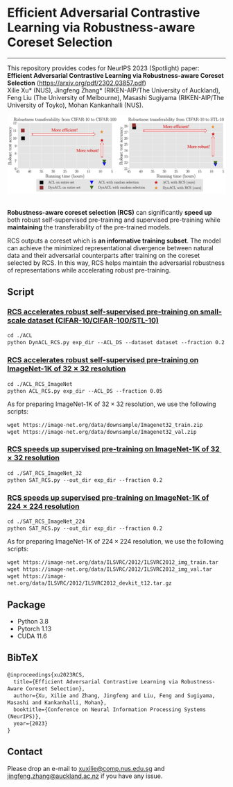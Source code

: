 # Efficient Adversarial Contrastive Learning via Robustness-aware Coreset Selection 
---
This repository provides codes for NeurIPS 2023 (Spotlight) paper: **Efficient Adversarial Contrastive Learning via Robustness-aware Coreset Selection** (https://arxiv.org/pdf/2302.03857.pdf) 
<br>Xilie Xu* (NUS), Jingfeng Zhang* (RIKEN-AIP/The University of Auckland), Feng Liu (The University of Melbourne), Masashi Sugiyama (RIKEN-AIP/The University of Toyko), Mohan Kankanhalli (NUS).

<!-- In this repo, we provide the code and the script for reproducing the experiments in the main paper, including ACL/DynACL on CIFAR-10/CIFAR-100/STL10, ACL on ImageNet-1K, and standard adversarial training (SAT) on ImageNet-1K.  -->

<div align="center">
    <img src="pic/intro.jpg" />
</div>

<br>

**Robustness-aware coreset selection (RCS)** can significantly **speed up** both robust self-supervised pre-training and supervised pre-training while **maintaining** the transferability of the pre-trained models. 

RCS outputs a coreset which is **an informative training subset**. The model can achieve the minimized representational divergence between natural data and their adversarial counterparts after training on the coreset selected by RCS. In this way, RCS helps maintain the adversarial robustness of representations while accelerating robust pre-training. 


## Script

### [RCS accelerates robust self-supervised pre-training on small-scale dataset (CIFAR-10/CIFAR-100/STL-10)](./ACL_RCS/run.sh)
```
cd ./ACL
python DynACL_RCS.py exp_dir --ACL_DS --dataset dataset --fraction 0.2
```
### [RCS accelerates robust self-supervised pre-training on ImageNet-1K of $32 \times 32$ resolution](./ACL_ImageNet/ACL_RCS_ImageNet.sh)
```
cd ./ACL_RCS_ImageNet
python ACL_RCS.py exp_dir --ACL_DS --fraction 0.05
```
As for preparing ImageNet-1K of $32 \times 32$ resolution, we use the following scripts:

```
wget https://image-net.org/data/downsample/Imagenet32_train.zip
wget https://image-net.org/data/downsample/Imagenet32_val.zip
```

### [RCS speeds up supervised pre-training on ImageNet-1K of $32 \times 32$ resolution](./SAT_ImegeNet_32/SAT_RCS_ImageNet_32.sh)
```
cd ./SAT_RCS_ImageNet_32
python SAT_RCS.py --out_dir exp_dir --fraction 0.2
```

### [RCS speeds up supervised pre-training on ImageNet-1K of $224 \times 224$ resolution](./SAT_ImageNet_224/SAT_RCS_ImageNet_224.sh)
```
cd ./SAT_RCS_ImageNet_224
python SAT_RCS.py --out_dir exp_dir --fraction 0.2
```
As for preparing ImageNet-1K of $224\times 224$ resolution, we use the following scripts:
```
wget https://image-net.org/data/ILSVRC/2012/ILSVRC2012_img_train.tar
wget https://image-net.org/data/ILSVRC/2012/ILSVRC2012_img_val.tar
wget https://image-net.org/data/ILSVRC/2012/ILSVRC2012_devkit_t12.tar.gz
```

## Package
+ Python 3.8
+ Pytorch 1.13
+ CUDA 11.6


## BibTeX
```
@inproceedings{xu2023RCS,
  title={Efficient Adversarial Contrastive Learning via Robustness-Aware Coreset Selection},
  author={Xu, Xilie and Zhang, Jingfeng and Liu, Feng and Sugiyama, Masashi and Kankanhalli, Mohan},
  booktitle={Conference on Neural Information Processing Systems (NeurIPS)},
  year={2023}
}
```

## Contact
Please drop an e-mail to xuxilie@comp.nus.edu.sg and jingfeng.zhang@auckland.ac.nz if you have any issue.
